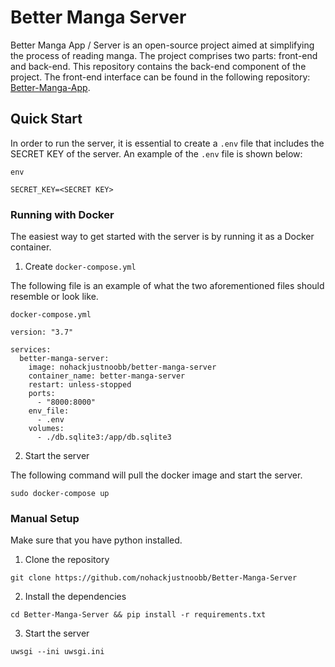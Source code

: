 # Better Manga Server

Better Manga App / Server is an open-source project aimed at simplifying the process of reading manga. The project comprises two parts: front-end and back-end. This repository contains the back-end component of the project. The front-end interface can be found in the following repository: [Better-Manga-App](https://github.com/nohackjustnoobb/Better-Manga-App).

## Quick Start

In order to run the server, it is essential to create a `.env` file that includes the SECRET KEY of the server. An example of the `.env` file is shown below:

`env`

```
SECRET_KEY=<SECRET KEY>
```

### Running with Docker

The easiest way to get started with the server is by running it as a Docker container.

1. Create `docker-compose.yml`

The following file is an example of what the two aforementioned files should resemble or look like.

`docker-compose.yml`

```
version: "3.7"

services:
  better-manga-server:
    image: nohackjustnoobb/better-manga-server
    container_name: better-manga-server
    restart: unless-stopped
    ports:
      - "8000:8000"
    env_file:
      - .env
    volumes:
      - ./db.sqlite3:/app/db.sqlite3
```

2. Start the server

The following command will pull the docker image and start the server.

```
sudo docker-compose up
```

### Manual Setup

Make sure that you have python installed.

1. Clone the repository

```
git clone https://github.com/nohackjustnoobb/Better-Manga-Server
```

2. Install the dependencies

```
cd Better-Manga-Server && pip install -r requirements.txt
```

3. Start the server

```
uwsgi --ini uwsgi.ini
```
